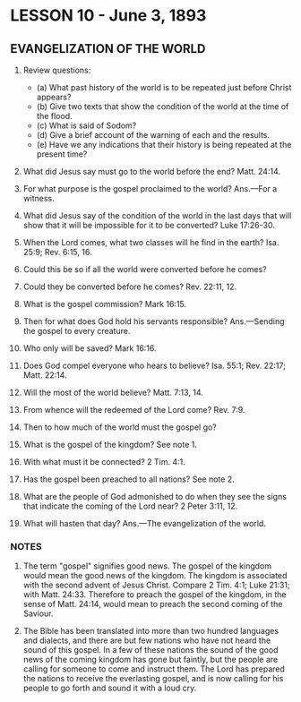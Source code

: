 # LESSON 10 - June 3, 1893
## EVANGELIZATION OF THE WORLD

1. Review questions:
   - (a) What past history of the world is to be repeated just before Christ appears?
   - (b) Give two texts that show the condition of the world at the time of the flood.
   - (c) What is said of Sodom?
   - (d) Give a brief account of the warning of each and the results.
   - (e) Have we any indications that their history is being repeated at the present time?

2. What did Jesus say must go to the world before the end? Matt. 24:14.
3. For what purpose is the gospel proclaimed to the world? Ans.—For a witness.
4. What did Jesus say of the condition of the world in the last days that will show that it will be impossible for it to be converted? Luke 17:26-30.
5. When the Lord comes, what two classes will he find in the earth? Isa. 25:9; Rev. 6:15, 16.
6. Could this be so if all the world were converted before he comes?
7. Could they be converted before he comes? Rev. 22:11, 12.
8. What is the gospel commission? Mark 16:15.
9. Then for what does God hold his servants responsible? Ans.—Sending the gospel to every creature.
10. Who only will be saved? Mark 16:16.
11. Does God compel everyone who hears to believe? Isa. 55:1; Rev. 22:17; Matt. 22:14.
12. Will the most of the world believe? Matt. 7:13, 14.
13. From whence will the redeemed of the Lord come? Rev. 7:9.
14. Then to how much of the world must the gospel go?
15. What is the gospel of the kingdom? See note 1.
16. With what must it be connected? 2 Tim. 4:1.
17. Has the gospel been preached to all nations? See note 2.
18. What are the people of God admonished to do when they see the signs that indicate the coming of the Lord near? 2 Peter 3:11, 12.
19. What will hasten that day? Ans.—The evangelization of the world.

### NOTES

1. The term "gospel" signifies good news. The gospel of the kingdom would mean the good news of the kingdom. The kingdom is associated with the second advent of Jesus Christ. Compare 2 Tim. 4:1; Luke 21:31; with Matt. 24:33. Therefore to preach the gospel of the kingdom, in the sense of Matt. 24:14, would mean to preach the second coming of the Saviour.

2. The Bible has been translated into more than two hundred languages and dialects, and there are but few nations who have not heard the sound of this gospel. In a few of these nations the sound of the good news of the coming kingdom has gone but faintly, but the people are calling for someone to come and instruct them. The Lord has prepared the nations to receive the everlasting gospel, and is now calling for his people to go forth and sound it with a loud cry.